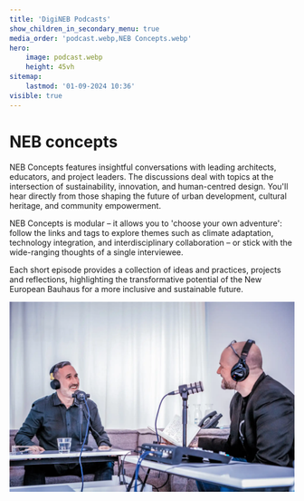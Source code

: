 ```yaml
---
title: 'DigiNEB Podcasts'
show_children_in_secondary_menu: true
media_order: 'podcast.webp,NEB Concepts.webp'
hero:
    image: podcast.webp
    height: 45vh
sitemap:
    lastmod: '01-09-2024 10:36'
visible: true
---
```


# NEB concepts

NEB Concepts features insightful conversations with leading architects, educators, and project leaders. The discussions deal with topics at the intersection of sustainability, innovation, and human-centred design. You'll hear directly from those shaping the future of urban development, cultural heritage, and community empowerment. 

NEB Concepts is modular – it allows you to 'choose your own adventure': follow the links and tags to explore themes such as climate adaptation, technology integration, and interdisciplinary collaboration – or stick with the wide-ranging thoughts of a single interviewee. 

Each short episode provides a collection of ideas and practices, projects and reflections, highlighting the transformative potential of the New European Bauhaus for a more inclusive and sustainable future.

![NEB%20Concepts](NEB%20Concepts.webp "Andrew Dubber conducting an interview")

